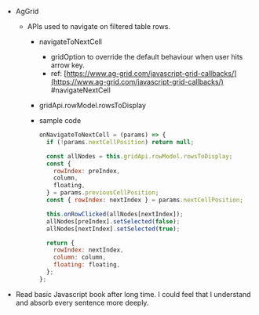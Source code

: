 - AgGrid

  - APIs used to navigate on filtered table rows.

    - navigateToNextCell
      - gridOption to override the default behaviour when user hits arrow key.
      - ref: [https://www.ag-grid.com/javascript-grid-callbacks/](https://www.ag-grid.com/javascript-grid-callbacks/) #navigateNextCell
    - gridApi.rowModel.rowsToDisplay
    - sample code

      ```jsx
      onNavigateToNextCell = (params) => {
        if (!params.nextCellPosition) return null;

        const allNodes = this.gridApi.rowModel.rowsToDisplay;
        const {
          rowIndex: preIndex,
          column,
          floating,
        } = params.previousCellPosition;
        const { rowIndex: nextIndex } = params.nextCellPosition;

        this.onRowClicked(allNodes[nextIndex]);
        allNodes[preIndex].setSelected(false);
        allNodes[nextIndex].setSelected(true);

        return {
          rowIndex: nextIndex,
          column: column,
          floating: floating,
        };
      };
      ```

- Read basic Javascript book after long time. I could feel that I understand and absorb every sentence more deeply.
